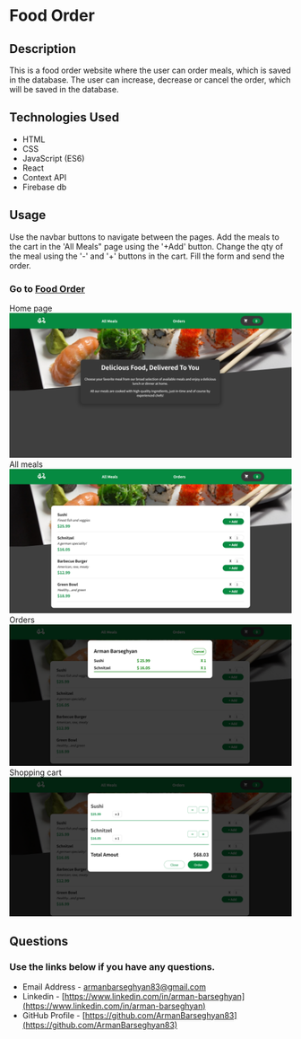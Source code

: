 # Food Order

## Description
This is a food order website where the user can order meals, which is saved in the database. The user can increase, decrease or cancel the order, which will be saved in the database.

## Technologies Used
- HTML
- CSS
- JavaScript (ES6)
- React
- Context API
- Firebase db

## Usage
Use the navbar buttons to navigate between the pages. Add the meals to the cart in the 'All Meals" page using the '+Add' button. Change the qty of the meal using the '-' and '+' buttons in the cart. Fill the form and send the order. 

### Go to [Food Order](https://armanbarseghyan83.github.io/food-order/)

Home page
![Home page](./src/assets/home.png)
All meals
![All meals](./src/assets/all-meals.png)
Orders
![Orders](./src/assets/orders.png)
Shopping cart
![Shopping cart](./src/assets/cart.png)

## Questions
### Use the links below if you have any questions.
- Email Address - [armanbarseghyan83@gmail.com](mailto:armanbarseghyan83@gmail.com)
- Linkedin - [https://www.linkedin.com/in/arman-barseghyan](https://www.linkedin.com/in/arman-barseghyan)
- GitHub Profile - [https://github.com/ArmanBarseghyan83](https://github.com/ArmanBarseghyan83)